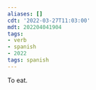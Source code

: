 ```yaml
---
aliases: []
cdt: '2022-03-27T11:03:00'
mdt: 202204041904
tags:
- verb
- spanish
- 2022
tags: spanish
---
```


To eat.